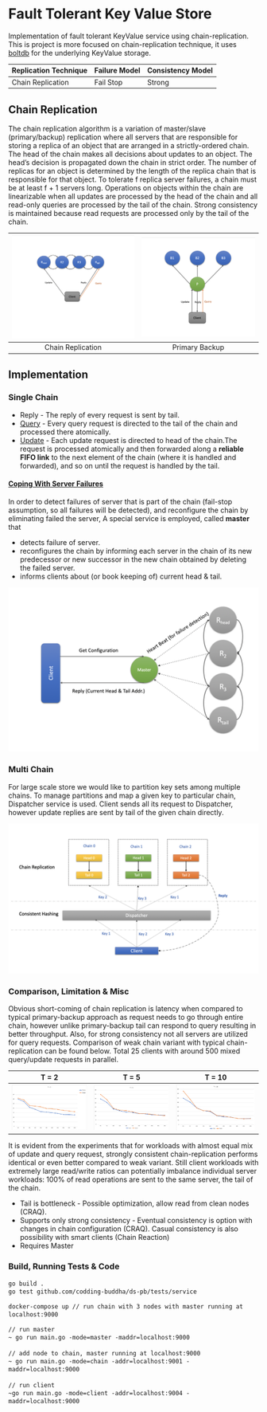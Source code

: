 # Fault Tolerant Key Value Store
Implementation of fault tolerant  KeyValue service using chain-replication. 
This is project is more focused on chain-replication technique, it uses [boltdb](https://github.com/etcd-io/bbolt) for the underlying KeyValue storage.


| Replication Technique              | Failure Model | Consistency Model                          |
|------------------------------------|---------------|--------------------------------------------|
| Chain Replication                  | Fail Stop     | Strong                                     |


## Chain Replication
The chain replication algorithm is a variation of master/slave (primary/backup)
replication where all servers that are responsible for storing a
replica of an object that are arranged in a strictly-ordered chain. The
head of the chain makes all decisions about updates to an object.
The head’s decision is propagated down the chain in strict order.
The number of replicas for an object is determined by the length
of the replica chain that is responsible for that object. To tolerate f
replica server failures, a chain must be at least f + 1 servers long.
Operations on objects within the chain are linearizable when all updates are processed by the head of the
chain and all read-only queries are processed by the tail of the
chain. Strong consistency is maintained because read requests are
processed only by the tail of the chain.



|![Chain](./docs/img/chain-replication.png#thumbnail)  |  ![Primary_Backup](./docs/img/primary-backup.png#thumbnail)|
|:---:|:---:|
| Chain Replication| Primary Backup |

## Implementation

### Single Chain

* Reply - The reply of every request is sent by tail.
* [Query](./docs/Query.md) - Every query request is directed to the tail of the chain and processed there atomically.
* [Update](./docs/Update.md) - Each update request is directed to head of the chain.The request is processed atomically and then forwarded along a **reliable FIFO link** to the next element of the chain (where it is handled and forwarded), and so on until the request is handled by the tail. 

#### [Coping With Server Failures](./docs/Failure.md)
In order to detect failures of server that is part of the chain (fail-stop assumption, so all failures will be detected), and reconfigure the chain by eliminating failed the server, A special service is employed, called **master** that
* detects failure of server.
* reconfigures the chain by informing each server in the chain of its new predecessor or new successor in the new chain obtained  by deleting the failed server.
* informs clients about (or book keeping of) current head & tail.

![SingleChain](./docs/img/single-chain.png)

### Multi Chain

For large scale store we would like to partition key sets among multiple chains. To manage partitions and map a given key to particular chain, Dispatcher service is used.
Client sends all its request to Dispatcher, however update replies are sent by tail of the given chain directly.

![MultiChain](./docs/img/multi-chain.png)

### Comparison, Limitation & Misc
Obvious short-coming of chain replication is latency when compared to typical primary-backup approach as request needs to go through entire chain, however unlike primary-backup tail can respond to query resulting in better throughput. Also, for strong consistency not all servers are utilized for query requests.
Comparison of weak chain variant with typical chain-replication can be found below. Total 25 clients with around 500 mixed query/update requests in parallel.

|  T = 2             |  T = 5 |  T = 10 |
:-------------------------:|:-------------------------:|:-------------------------:
|![t2](./docs/img/t2.png)| ![t5](./docs/img/t5.png)| ![t10](./docs/img/t10.png) |

It is evident from the experiments that for workloads with almost equal mix of update and query request, strongly consistent chain-replication performs identical or even better compared to weak variant.
Still client workloads with extremely large read/write ratios can potentially imbalance individual server workloads: 100% of read operations are sent to the same server, the tail of the chain.
* Tail is bottleneck - Possible optimization, allow read from  clean nodes (CRAQ).
* Supports only strong consistency - Eventual consistency is option with changes in chain configuration (CRAQ). Casual consistency is also possibility with smart clients (Chain Reaction)
* Requires Master 

### Build, Running Tests & Code
```
go build .
go test github.com/codding-buddha/ds-pb/tests/service
```
```
docker-compose up // run chain with 3 nodes with master running at localhost:9000
```
```
// run master
~ go run main.go -mode=master -maddr=localhost:9000

// add node to chain, master running at localhost:9000
~ go run main.go -mode=chain -addr=localhost:9001 -maddr=localhost:9000

// run client
~go run main.go -mode=client -addr=localhost:9004 -maddr=localhost:9000
```